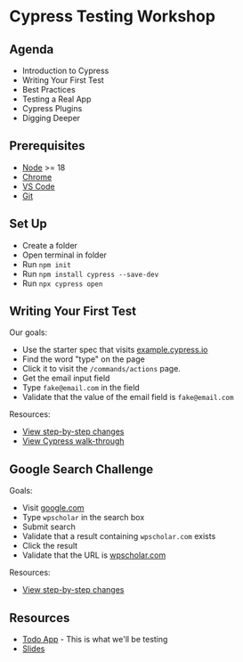 # Cypress Testing Workshop

## Agenda

* Introduction to Cypress
* Writing Your First Test
* Best Practices
* Testing a Real App
* Cypress Plugins
* Digging Deeper

## Prerequisites

* [Node](https://nodejs.org/en/download) >= 18
* [Chrome](https://www.google.com/chrome/)
* [VS Code](https://code.visualstudio.com/Download)
* [Git](https://git-scm.com/downloads)

## Set Up

* Create a folder
* Open terminal in folder
* Run `npm init`
* Run `npm install cypress --save-dev`
* Run `npx cypress open`

## Writing Your First Test

Our goals:

* Use the starter spec that visits [example.cypress.io](https://example.cypress.io)
* Find the word "type" on the page
* Click it to visit the `/commands/actions` page.
* Get the email input field
* Type `fake@email.com` in the field
* Validate that the value of the email field is `fake@email.com`

Resources:

* [View step-by-step changes](https://github.com/wpscholar/cypress-testing-workshop/compare/de1bece4a4f0c2e3109cbe93afb26410cbcaf578...2606f37fb67300f2020468ca06e43cec9b617214)
* [View Cypress walk-through](https://docs.cypress.io/app/end-to-end-testing/writing-your-first-end-to-end-test)

## Google Search Challenge

Goals:

* Visit [google.com](https://www.google.com)
* Type `wpscholar` in the search box
* Submit search
* Validate that a result containing `wpscholar.com` exists
* Click the result
* Validate that the URL is [wpscholar.com](https://wpscholar.com)

Resources:

* [View step-by-step changes](https://github.com/wpscholar/cypress-testing-workshop/compare/5230e1c587ff7d0a7520214416fdcb5c7c6cf925...37d14efc7c9d56b184b46aadb3465e0a88f65544)


## Resources

* [Todo App](https://todomvc-app-for-testing.surge.sh/) - This is what we'll be testing
* [Slides](https://bit.ly/wpscholar-cypress-testing-workshop)